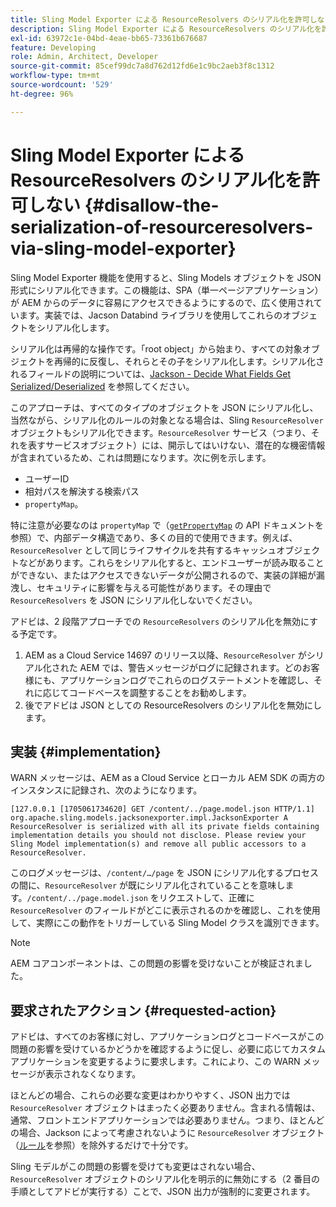 ```yaml
---
title: Sling Model Exporter による ResourceResolvers のシリアル化を許可しない
description: Sling Model Exporter による ResourceResolvers のシリアル化を許可しない
exl-id: 63972c1e-04bd-4eae-bb65-73361b676687
feature: Developing
role: Admin, Architect, Developer
source-git-commit: 85cef99dc7a8d762d12fd6e1c9bc2aeb3f8c1312
workflow-type: tm+mt
source-wordcount: '529'
ht-degree: 96%

---
```


# Sling Model Exporter による ResourceResolvers のシリアル化を許可しない {#disallow-the-serialization-of-resourceresolvers-via-sling-model-exporter}

Sling Model Exporter 機能を使用すると、Sling Models オブジェクトを JSON 形式にシリアル化できます。この機能は、SPA（単一ページアプリケーション）が AEM からのデータに容易にアクセスできるようにするので、広く使用されています。実装では、Jacson Databind ライブラリを使用してこれらのオブジェクトをシリアル化します。

シリアル化は再帰的な操作です。「root object」から始まり、すべての対象オブジェクトを再帰的に反復し、それらとその子をシリアル化します。シリアル化されるフィールドの説明については、[Jackson - Decide What Fields Get Serialized/Deserialized](https://www.baeldung.com/jackson-field-serializable-deserializable-or-not) を参照してください。

このアプローチは、すべてのタイプのオブジェクトを JSON にシリアル化し、当然ながら、シリアル化のルールの対象となる場合は、Sling `ResourceResolver` オブジェクトもシリアル化できます。`ResourceResolver` サービス（つまり、それを表すサービスオブジェクト）には、開示してはいけない、潜在的な機密情報が含まれているため、これは問題になります。次に例を示します。

* ユーザーID
* 相対パスを解決する検索パス
* `propertyMap`。

特に注意が必要なのは `propertyMap` で（[`getPropertyMap`](https://sling.apache.org/apidocs/sling12/org/apache/sling/api/resource/ResourceResolver.html#getPropertyMap--) の API ドキュメントを参照）で、内部データ構造であり、多くの目的で使用できます。例えば、`ResourceResolver` として同じライフサイクルを共有するキャッシュオブジェクトなどがあります。これらをシリアル化すると、エンドユーザーが読み取ることができない、またはアクセスできないデータが公開されるので、実装の詳細が漏洩し、セキュリティに影響を与える可能性があります。その理由で `ResourceResolvers` を JSON にシリアル化しないでください。

アドビは、2 段階アプローチでの `ResourceResolvers` のシリアル化を無効にする予定です。

1. AEM as a Cloud Service 14697 のリリース以降、`ResourceResolver` がシリアル化された AEM では、警告メッセージがログに記録されます。どのお客様にも、アプリケーションログでこれらのログステートメントを確認し、それに応じてコードベースを調整することをお勧めします。
1. 後でアドビは JSON としての ResourceResolvers のシリアル化を無効にします。

## 実装 {#implementation}

WARN メッセージは、AEM as a Cloud Service とローカル AEM SDK の両方のインスタンスに記録され、次のようになります。

```
[127.0.0.1 [1705061734620] GET /content/../page.model.json HTTP/1.1] org.apache.sling.models.jacksonexporter.impl.JacksonExporter A ResourceResolver is serialized with all its private fields containing implementation details you should not disclose. Please review your Sling Model implementation(s) and remove all public accessors to a ResourceResolver.
```

このログメッセージは、`/content/…/page` を JSON にシリアル化するプロセスの間に、`ResourceResolver` が既にシリアル化されていることを意味します。`/content/../page.model.json` をリクエストして、正確に `ResourceResolver` のフィールドがどこに表示されるのかを確認し、これを使用して、実際にこの動作をトリガーしている Sling Model クラスを識別できます。


>[!NOTE]
>
>AEM コアコンポーネントは、この問題の影響を受けないことが検証されました。

## 要求されたアクション {#requested-action}

アドビは、すべてのお客様に対し、アプリケーションログとコードベースがこの問題の影響を受けているかどうかを確認するように促し、必要に応じてカスタムアプリケーションを変更するように要求します。これにより、この WARN メッセージが表示されなくなります。

ほとんどの場合、これらの必要な変更はわかりやすく、JSON 出力では `ResourceResolver` オブジェクトはまったく必要ありません。含まれる情報は、通常、フロントエンドアプリケーションでは必要ありません。つまり、ほとんどの場合、Jackson によって考慮されないように `ResourceResolver` オブジェクト（[ルール](https://www.baeldung.com/jackson-field-serializable-deserializable-or-not)を参照）を除外するだけで十分です。

Sling モデルがこの問題の影響を受けても変更はされない場合、`ResourceResolver` オブジェクトのシリアル化を明示的に無効にする（2 番目の手順としてアドビが実行する）ことで、JSON 出力が強制的に変更されます。
